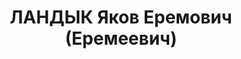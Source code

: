 ---
title: ЛАНДЫК Яков Еремович (Еремеевич)
description: '1890 р., с. Левченки Зіньківського р-ну Полтавської обл., українець,
  із селян, освіта домашня. Проживав у м. Полтава. Завідувач племзаготконтори.

  Заарештований 19 вересня 1937 р. Засуджений Верховним Судом СРСР 28 жовтня 1937
  р. за ст.ст. 54-7, 54-8, 54-11 КК УРСР до розстрілу з конфіскацією майна. Вирок
  виконано 29 жовтня 1937 р. у м. Київ.

  Реабілітований Верховним Судом СРСР 16 жовтня 1958 р.'
---